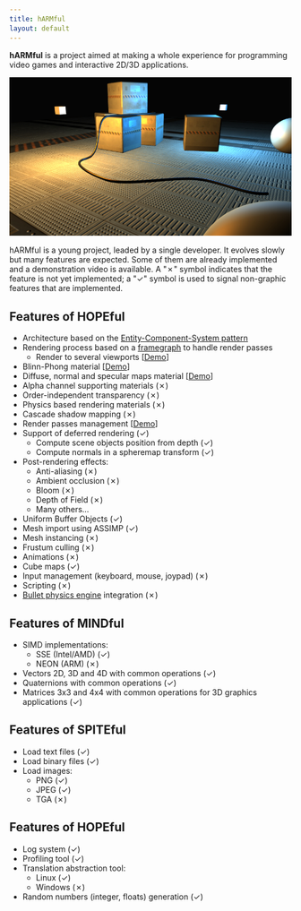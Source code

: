 ```yaml
---
title: hARMful
layout: default
---
```


**hARMful** is a project aimed at making a whole experience for programming video games and interactive 2D/3D applications.

![hARMful screenshot](./assets/images/hARMful.jpg)

hARMful is a young project, leaded by a single developer. It evolves slowly but many features are expected.
Some of them are already implemented and a demonstration video is available. A "✗" symbol indicates that the feature is not yet implemented; a "✓" symbol is used to signal non-graphic features that are implemented.

## Features of HOPEful
- Architecture based on the [Entity-Component-System pattern](https://en.wikipedia.org/wiki/Entity_component_system)
- Rendering process based on a [framegraph](https://www.ea.com/frostbite/news/framegraph-extensible-rendering-architecture-in-frostbite) to handle render passes
    - Render to several viewports [[Demo](https://www.youtube.com/watch?v=ElPDwyt3TtE)]
- Blinn-Phong material [[Demo](https://www.youtube.com/watch?v=WdcBg3hA-xQ)]
- Diffuse, normal and specular maps material [[Demo](https://www.youtube.com/watch?v=KRRrB-G3OOY)]
- Alpha channel supporting materials (✗)
- Order-independent transparency (✗)
- Physics based rendering materials (✗)
- Cascade shadow mapping (✗)
- Render passes management [[Demo](https://www.youtube.com/watch?v=_oQXAGGpcu8)]
- Support of deferred rendering (✓)
    - Compute scene objects position from depth (✓)
    - Compute normals in a spheremap transform (✓)
- Post-rendering effects:
    - Anti-aliasing (✗)
    - Ambient occlusion (✗)
    - Bloom (✗)
    - Depth of Field (✗)
    - Many others...
- Uniform Buffer Objects (✓)
- Mesh import using ASSIMP (✓)
- Mesh instancing (✗)
- Frustum culling (✗)
- Animations (✗)
- Cube maps (✓)
- Input management (keyboard, mouse, joypad) (✗)
- Scripting (✗)
- [Bullet physics engine](https://github.com/bulletphysics/bullet3) integration (✗)

## Features of MINDful
- SIMD implementations:
    - SSE (Intel/AMD) (✓)
    - NEON (ARM) (✗)
- Vectors 2D, 3D and 4D with common operations (✓)
- Quaternions with common operations (✓)
- Matrices 3x3 and 4x4 with common operations for 3D graphics applications (✓)

## Features of SPITEful
- Load text files (✓)
- Load binary files (✓)
- Load images:
    - PNG (✓)
    - JPEG (✓)
    - TGA (✗)

## Features of HOPEful
- Log system (✓)
- Profiling tool (✓)
- Translation abstraction tool:
    - Linux (✓)
    - Windows (✗)
- Random numbers (integer, floats) generation (✓)
